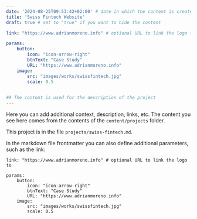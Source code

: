 ```yaml
---
date: '2024-08-25T09:53:42+02:00' # date in which the content is created - defaults to "today"
title: 'Swiss Fintech Website'
draft: true # set to "true" if you want to hide the content 

link: "https://www.adrianmoreno.info" # optional URL to link the logo to

params:
    button:
        icon: "icon-arrow-right"
        btnText: "Case Study"
        URL: "https://www.adrianmoreno.info"
    image:
        src: "images/works/swissfintech.jpg"
        scale: 0.5
    

## The content is used for the description of the project
---
```


Here you can add additional context, description, links, etc. 
The content you see here comes from the contents of the `content/projects` folder.

This project is in the file `projects/swiss-fintech.md`.

In the markdown file frontmatter you can also define additional parameters, such as the link:

```
link: "https://www.adrianmoreno.info" # optional URL to link the logo to

params:
    button:
        icon: "icon-arrow-right"
        btnText: "Case Study"
        URL: "https://www.adrianmoreno.info"
    image:  
        src: "images/works/swissfintech.jpg"
        scale: 0.5
        
```